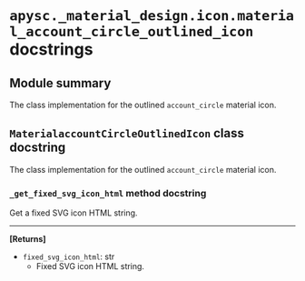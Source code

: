# `apysc._material_design.icon.material_account_circle_outlined_icon` docstrings

## Module summary

The class implementation for the outlined `account_circle` material icon.

## `MaterialaccountCircleOutlinedIcon` class docstring

The class implementation for the outlined `account_circle` material icon.

### `_get_fixed_svg_icon_html` method docstring

Get a fixed SVG icon HTML string.<hr>

**[Returns]**

- `fixed_svg_icon_html`: str
  - Fixed SVG icon HTML string.